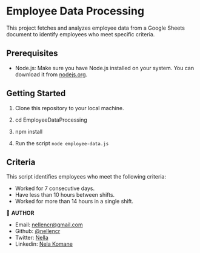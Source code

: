 # Employee Data Processing

This project fetches and analyzes employee data from a Google Sheets document to identify employees who meet specific criteria.

## Prerequisites

- Node.js: Make sure you have Node.js installed on your system. You can download it from [nodejs.org](https://nodejs.org/).

## Getting Started

1. Clone this repository to your local machine.

2. cd EmployeeDataProcessing

3. npm install

4. Run the script ``` node employee-data.js ```

## Criteria

This script identifies employees who meet the following criteria:
- Worked for 7 consecutive days.
- Have less than 10 hours between shifts.
- Worked for more than 14 hours in a single shift.

👤 **AUTHOR**

- Email: [nellencr@gmail.com](mailto:nellencr@gmail.com)
- Github: [@nellencr](https://github.com/nellencr)
- Twitter: [Nella](https://twitter.com/Nella75794271)
- Linkedin: [Nela Komane](https://www.linkedin.com/in/nela-komane-8866b9192/)

